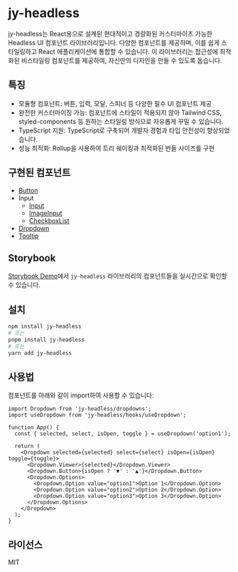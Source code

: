# jy-headless

jy-headless는 React용으로 설계된 현대적이고 경량화된 커스터마이즈 가능한 Headless UI 컴포넌트 라이브러리입니다. 다양한 컴포넌트를 제공하며, 이를 쉽게 스타일링하고 React 애플리케이션에
통합할 수 있습니다. 이 라이브러리는 접근성에 최적화된 비스타일링 컴포넌트를 제공하여, 자신만의 디자인을 만들 수 있도록 돕습니다.

## 특징

- 모듈형 컴포넌트: 버튼, 입력, 모달, 스피너 등 다양한 필수 UI 컴포넌트 제공
- 완전한 커스터마이징 가능: 컴포넌트에 스타일이 적용되지 않아 Tailwind CSS, styled-components 등 원하는 스타일링 방식으로 자유롭게 꾸밀 수 있습니다.
- TypeScript 지원: TypeScript로 구축되어 개발자 경험과 타입 안전성이 향상되었습니다.
- 성능 최적화: Rollup을 사용하여 트리 쉐이킹과 최적화된 번들 사이즈를 구현

## 구현된 컴포넌트

- [Button](src/buttons/Button/Button.md)
- Input
  - [Input](src/inputs/Input/Input.md)
  - [ImageInput](src/inputs/ImageInput/ImageInput.md)
  - [CheckboxList](src/inputs/checkboxList/CheckboxList.md)
- [Dropdown](src/selectors/Dropdown/dropdown.md)
- [Tooltip](src/tooltip/Tooltip/Tooltip.md)


  
## Storybook

[Storybook Demo](https://6795bdd4b570ec0f79b87452-mtshojeytp.chromatic.com/?path=/docs/buttons-button--docs)에서 `jy-headless` 라이브러리의 컴포넌트들을 실시간으로 확인할 수 있습니다.

## 설치

```bash
npm install jy-headless
# 또는
pnpm install jy-headless
# 또는
yarn add jy-headless
```

## 사용법

컴포넌트를 아래와 같이 import하여 사용할 수 있습니다:

```tsx
import Dropdown from 'jy-headless/dropdowns';
import useDropdown from 'jy-headless/hooks/useDropdown';

function App() {
  const { selected, select, isOpen, toggle } = useDropdown('option1');

  return (
    <Dropdown selected={selected} select={select} isOpen={isOpen} toggle={toggle}>
      <Dropdown.Viewer>{selected}</Dropdown.Viewer>
      <Dropdown.Button>{isOpen ? '▼' : '▲'}</Dropdown.Button>
      <Dropdown.Options>
        <Dropdown.Option value="option1">Option 1</Dropdown.Option>
        <Dropdown.Option value="option2">Option 2</Dropdown.Option>
        <Dropdown.Option value="option3">Option 3</Dropdown.Option>
      </Dropdown.Options>
    </Dropdown>
  );
}
```

## 라이선스

MIT
